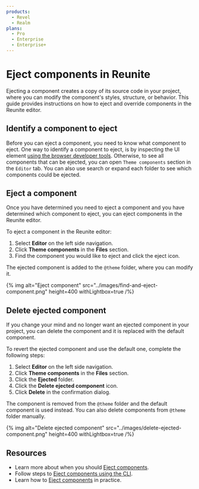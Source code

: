 ```yaml
---
products:
  - Revel
  - Realm
plans:
  - Pro
  - Enterprise
  - Enterprise+
---
```


# Eject components in Reunite

Ejecting a component creates a copy of its source code in your project, where you can modify the component's styles, structure, or behavior.
This guide provides instructions on how to eject and override components in the Reunite editor.

## Identify a component to eject

Before you can eject a component, you need to know what component to eject.
One way to identify a component to eject, is by inspecting the UI element [using the browser developer tools](./index.md#find-components-with-browser-dev-tools).
Otherwise, to see all components that can be ejected, you can open `Theme components` section in the `Editor` tab.
You can also use search or expand each folder to see which components could be ejected.

## Eject a component

Once you have determined you need to eject a component and you have determined which component to eject, you can eject components in the Reunite editor.

To eject a component in the Reunite editor:

1. Select **Editor** on the left side navigation.
2. Click **Theme components** in the **Files** section.
3. Find the component you would like to eject and click the eject icon.

The ejected component is added to the `@theme` folder, where you can modify it.

{% img
  alt="Eject component"
  src="../images/find-and-eject-component.png"
  height=400
  withLightbox=true
/%}

## Delete ejected component

If you change your mind and no longer want an ejected component in your project, you can delete the component and it is replaced with the default component.

To revert the ejected component and use the default one, complete the following steps:

1. Select **Editor** on the left side navigation.
2. Click **Theme components** in the **Files** section.
3. Click the **Ejected** folder.
4. Click the **Delete ejected component** icon.
5. Click **Delete** in the confirmation dialog.

The component is removed from the `@theme` folder and the default component is used instead.
You can also delete components from `@theme` folder manually.

{% img
  alt="Delete ejected component"
  src="../images/delete-ejected-component.png"
  height=400
  withLightbox=true
/%}

## Resources

- Learn more about when you should [Eject components](./index.md).
- Follow steps to [Eject components using the CLI](./eject-components-using-cli.md).
- Learn how to [Eject components](./eject-components-tutorial) in practice.
